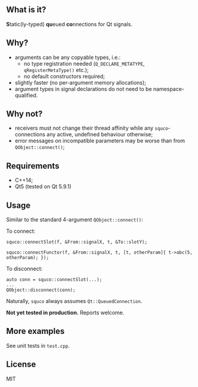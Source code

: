 What is it?
-----------
**S**tatic(ly-typed) **qu**eued **co**nnections for Qt signals.


Why?
----

- arguments can be any copyable types, i.e.:
  - no type registration needed (`Q_DECLARE_METATYPE`, `qRegisterMetaType()` etc.);
  - no default constructors required;
- slightly faster (no per-argument memory allocations);
- argument types in signal declarations do not need to be namespace-qualified.


Why not?
--------

- receivers must not change their thread affinity while any `squco`-connections any active,
  undefined behaviour otherwise;
- error messages on incompatible parameters may be worse than from `QObject::connect()`;


Requirements
------------

- C++14;
- Qt5 (tested on Qt 5.9.1)


Usage
-----

Similar to the standard 4-argument `QObject::connect()`:

To connect:

`squco::connectSlot(f, &From::signalX, t, &To::slotY);`

`squco::connectFunctor(f, &From::signalX, t, [t, otherParam]{ t->abc(5, otherParam); });`

To disconnect:

```
auto conn = squco::connectSlot(...);
...
QObject::disconnect(conn);
```

Naturally, `squco` always assumes `Qt::QueuedConnection`.

**Not yet tested in production.** Reports welcome.


More examples
-------------

See unit tests in `test.cpp`.


License
-------

MIT
